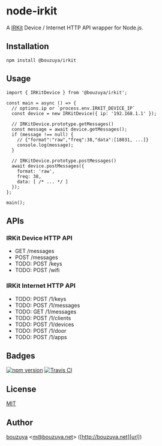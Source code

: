 # node-irkit

A [IRKit](http://getirkit.com/) Device / Internet HTTP API wrapper for Node.js.

## Installation

```
npm install @bouzuya/irkit
```

## Usage

```
import { IRKitDevice } from '@bouzuya/irkit';

const main = async () => {
  // options.ip or `process.env.IRKIT_DEVICE_IP`
  const device = new IRKitDevice({ ip: '192.168.1.1' });

  // IRKitDevice.prototype.getMessages()
  const message = await device.getMessages();
  if (message !== null) {
    // {"format":"raw","freq":38,"data":[18031, ...]}
    console.log(message);
  }

  // IRKitDevice.prototype.postMessages()
  await device.postMessages({
    format: 'raw',
    freq: 38,
    data: [ /* ... */ ]
  });
};

main();
```

## APIs

### IRKit Device HTTP API

- GET /messages
- POST /messages
- TODO: POST /keys
- TODO: POST /wifi

### IRKit Internet HTTP API

- TODO: POST /1/keys
- TODO: POST /1/messages
- TODO: GET /1/messages
- TODO: POST /1/clients
- TODO: POST /1/devices
- TODO: POST /1/door
- TODO: POST /1/apps

## Badges

[![npm version][npm-badge-url]][npm-url]
[![Travis CI][travisci-badge-url]][travisci-url]

[npm-badge-url]: https://img.shields.io/npm/v/@bouzuya/irkit.svg
[npm-url]: https://www.npmjs.com/package/@bouzuya/irkit
[travisci-badge-url]: https://img.shields.io/travis/bouzuya/node-irkit.svg
[travisci-url]: https://travis-ci.org/bouzuya/node-irkit

## License

[MIT](LICENSE)

## Author

[bouzuya][user] &lt;[m@bouzuya.net][email]&gt; ([http://bouzuya.net][url])

[user]: https://github.com/bouzuya
[email]: mailto:m@bouzuya.net
[url]: http://bouzuya.net
